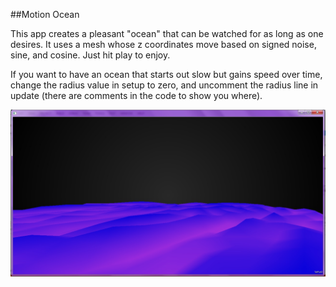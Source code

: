 ##Motion Ocean

This app creates a pleasant "ocean" that can be watched for as long as one desires. It uses a mesh whose z coordinates move based on signed noise, sine, and cosine. Just hit play to enjoy.

If you want to have an ocean that starts out slow but gains speed over time, change the radius value in setup to zero, and uncomment the radius line in update (there are comments in the code to show you where).

![Screenshot of app in play](assets/screenshot.jpg)